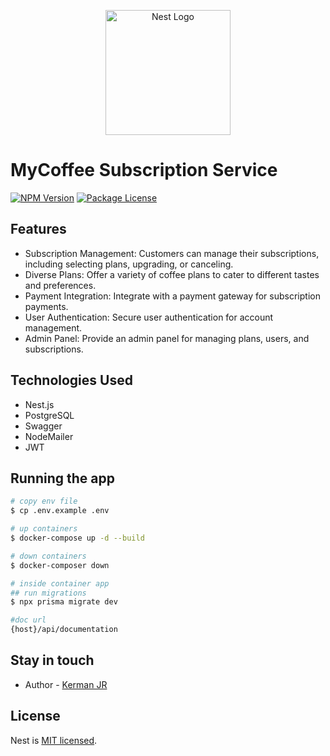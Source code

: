 <p align="center">
  <a href="http://nestjs.com/" target="blank"><img src="https://nestjs.com/img/logo-small.svg" width="200" alt="Nest Logo" /></a>
</p>

[circleci-image]: https://img.shields.io/circleci/build/github/nestjs/nest/master?token=abc123def456
[circleci-url]: https://circleci.com/gh/nestjs/nest

# MyCoffee Subscription Service
<a href="https://www.npmjs.com/~nestjscore" target="_blank"><img src="https://img.shields.io/npm/v/@nestjs/core.svg" alt="NPM Version" /></a> <a href="https://www.npmjs.com/~nestjscore" target="_blank"><img src="https://img.shields.io/npm/l/@nestjs/core.svg" alt="Package License" /></a>
</p>

## Features
- Subscription Management: Customers can manage their subscriptions, including selecting plans, upgrading, or canceling.
- Diverse Plans: Offer a variety of coffee plans to cater to different tastes and preferences.
- Payment Integration: Integrate with a payment gateway for subscription payments.
- User Authentication: Secure user authentication for account management.
- Admin Panel: Provide an admin panel for managing plans, users, and subscriptions.

## Technologies Used
- Nest.js
- PostgreSQL
- Swagger
- NodeMailer
- JWT

## Running the app

```bash
# copy env file
$ cp .env.example .env

# up containers
$ docker-compose up -d --build

# down containers
$ docker-composer down

# inside container app
## run migrations
$ npx prisma migrate dev

#doc url
{host}/api/documentation
```

## Stay in touch

- Author - [Kerman JR](https://github.com/KermanJR)

## License

Nest is [MIT licensed](LICENSE).
